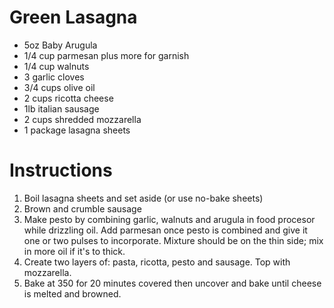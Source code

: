 # Green Lasagna

- 5oz Baby Arugula
- 1/4 cup parmesan plus more for garnish
- 1/4 cup walnuts
- 3 garlic cloves
- 3/4 cups olive oil
- 2 cups ricotta cheese
- 1lb italian sausage
- 2 cups shredded mozzarella
- 1 package lasagna sheets

# Instructions

1. Boil lasagna sheets and set aside (or use no-bake sheets)
2. Brown and crumble sausage
3. Make pesto by combining garlic, walnuts and arugula in food procesor while drizzling oil. Add parmesan once pesto is combined and give it one or two pulses to incorporate. Mixture should be on the thin side; mix in more oil if it's to thick.
4. Create two layers of: pasta, ricotta, pesto and sausage. Top with mozzarella.
5. Bake at 350 for 20 minutes covered then uncover and bake until cheese is melted and browned.